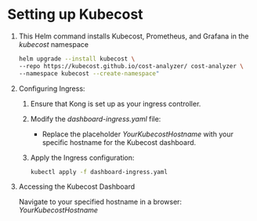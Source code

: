 # Setting up Kubecost

1. This Helm command installs Kubecost, Prometheus, and Grafana in the _kubecost_ namespace

    ```bash
    helm upgrade --install kubecost \
    --repo https://kubecost.github.io/cost-analyzer/ cost-analyzer \
    --namespace kubecost --create-namespace"
    ```

2. Configuring Ingress:

    1. Ensure that Kong is set up as your ingress controller.
    2. Modify the _dashboard-ingress.yaml_ file:
        - Replace the placeholder _YourKubecostHostname_ with your specific hostname for the Kubecost dashboard.

    3. Apply the Ingress configuration:

        ```bash
        kubectl apply -f dashboard-ingress.yaml
        ```

3. Accessing the Kubecost Dashboard

    Navigate to your specified hostname in a browser: _YourKubecostHostname_



